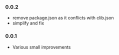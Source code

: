 ### 0.0.2

* remove package.json as it conflicts with clib.json
* simplify and fix

### 0.0.1

* Various small improvements
